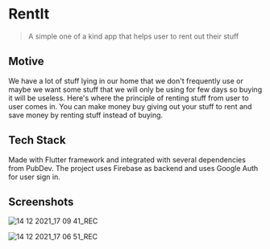 # RentIt

> A simple one of a kind app that helps user to rent out their stuff

## Motive

We have a lot of stuff lying in our home that we don't frequently use or maybe we want some stuff that we will only be using for few days so buying it will be useless. Here's where the principle of renting stuff from user to user comes in. You can make money buy giving out your stuff to rent and save money by renting stuff instead of buying.

## Tech Stack

Made with Flutter framework and integrated with several dependencies from PubDev. The project uses Firebase as backend and uses Google Auth for user sign in.

## Screenshots
![14 12 2021_17 09 41_REC](https://user-images.githubusercontent.com/47386839/145992379-944664d4-7f8c-4188-8c3a-34533175c09f.png)

![14 12 2021_17 06 51_REC](https://user-images.githubusercontent.com/47386839/145992396-4e8d6b3b-7d5c-4b64-a092-0e5669b0be08.png)
